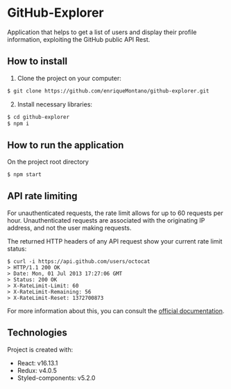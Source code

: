 # GitHub-Explorer

Application that helps to get a list of users and display their profile information, exploiting the GitHub public API Rest.

## How to install

1. Clone the project on your computer:

```bash
$ git clone https://github.com/enriqueMontano/github-explorer.git
```

2. Install necessary libraries:

```bash
$ cd github-explorer
$ npm i
```

## How to run the application

On the project root directory

```bash
$ npm start
```

## API rate limiting

For unauthenticated requests, the rate limit allows for up to 60 requests per hour. Unauthenticated requests are associated with the originating IP address, and not the user making requests.

The returned HTTP headers of any API request show your current rate limit status:

```
$ curl -i https://api.github.com/users/octocat
> HTTP/1.1 200 OK
> Date: Mon, 01 Jul 2013 17:27:06 GMT
> Status: 200 OK
> X-RateLimit-Limit: 60
> X-RateLimit-Remaining: 56
> X-RateLimit-Reset: 1372700873
```

For more information about this, you can consult the [official documentation](https://docs.github.com/en/free-pro-team@latest/rest/reference/search#rate-limit).

## Technologies

Project is created with:

- React: v16.13.1
- Redux: v4.0.5
- Styled-components: v5.2.0
